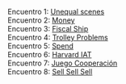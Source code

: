 Encuentro 1: [Unequal scenes](https://unequalscenes.com/)</br>
Encuentro 2: [Money](https://neal.fun/printing-money/)</br>
Encuentro 3: [Fiscal Ship](http://fiscalship.org/)</br>
Encuentro 4: [Trolley Problems](https://neal.fun/absurd-trolley-problems/)</br>
Encuentro 5: [Spend](https://neal.fun/spend/)</br>
Encuentro 6: [Harvard IAT](https://implicit.harvard.edu/implicit/selectatest.html)</br>
Encuentro 7: [Juego Cooperación](https://ccamara.github.io/trust/) </br>
Encuentro 8: [Sell Sell Sell](https://neal.fun/sell-sell-sell/)</br>
